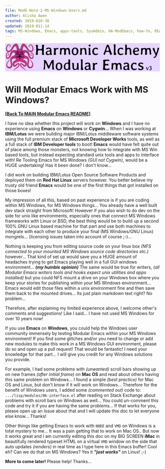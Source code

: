 ```yaml
---
file: ModE-Note-2-MS-Windows-Users.md
author: Alisha Awen
created: 2019-010-30
updated: 2019-011-14
tags: MS-Windows, Emacs, apps-tools, SysAdmin, HA-ModEmacs, how-to, README 
---
```

<!-- #MS-Windows #Emacs #apps-tools #SysAdmin #HA-ModEmacs #how-to #README -->

![Banner](./media/Modular-Emacs-Github-Banner-v3.png)

# Will Modular Emacs Work with MS Windows?

**[\[Back To MAIN Modular Emacs README\]](../README.md)**

I have no idea whether this project will work on **Windows** and I have no experience using **Emacs** on **Windows** or **Cygwin**...  When I was working at **IBM/Lotus** we were building major IBM/Lotus middleware software systems using the full premium stack of **Microsoft Developer Works** tools, as well as a full stack of **IBM Developer tools** to boot!  **Emacs** would have felt quite out of place among those monsters, not knowing how to integrate with MS Win based tools, but instead expecting standard unix tools and apps to interface with!  Re Tooling Emacs for MS Windows _(GUI not Cygwin)_, would be a HUGE undertaking!  Has it been done? I don't know...  

I did work on building IBM/Lotus Open Source Software Products and deployed them on **Red Hat Linux** servers however.  You better believe my trusty old friend **Emacs** would be one of the first things that got installed on those boxes! 

My impression of all this, based on past experience is if you are coding within MS Windows, for MS Windows things... You already have a well built dev stack straight from Microsoft!  However if you also wish to do dev on the side for unix like environments, especially ones that connect MS Windows frameworks with Linux or BSD, the best thing would be to build up a second 100% GNU Linux based machine for that part and use both machines to integrate with each other to produce your final (MS Windows/GNU Linux) mongrels... (licensing issues taken into account of course ;-)...  

Nothing is keeping you from editing source code on your linux box _(NFS connected to your mounted MS Windows source code directories etc.)_ however...  That kind of set up would save you a HUGE amount of headaches trying to get Emacs playing well in a full GUI windows environment... **_(my humble opinion)_** The same would be true for writers, _(all Modular Emacs writers tools and hooks expect unix utilities and apps installed)_ but you could NFS mount a drive on your Windows box where you keep your stories for publishing within your MS Windows environment... Emacs would edit those files within a unix environment fine and then save them back to the mounted drives... Its just plain markdown text right?  No problem...

Therefore, after explaining my limited experience above, I welcome other's comments and suggestions!  Like I said... I have not used MS Windows for over 10 years now!

If you use **Emacs** on **Windows**, you could help the Windows user community immensely by testing Modular Emacs within your MS Windows environment!  If you find some glitches and/or you need to change or add new modules to make this work in a MS Windows GUI environment, please do so and open up a pull request!  That would be fantastic!  I need your knowledge for that part...  I will give you credit for any Windows solutions you provide.  

For example, I had some problems with _(unwanted)_ scroll bars showing up on new frames _(after initial frame)_ on **Mac OS** and read about others having this same problem on Windows... I found a simple _(best practice)_ for Mac OS and Linux, but don't know if it will work on Windows...  Therefore for the benefit of Windows users, I added some _(commented out)_ code to: `.../lisp/modules/06-interface.el` after reading on Stack Exchange about problems with scroll bars on Windows as well...  You could un-comment this code and try it if you are having the same problems...  If that works for you, please open up an Issue about that and I will update this doc to let everyone else know...  Thanks!

Other things like getting Emacs to work with `NODE` and `VMD` on Windows is a total mystery to me... It was a pain getting that to work on Mac OS.. But now it works great and I am currently editing this doc on my BIG SCREEN **iMac** in beautifully rendered typeset HTML on a virtual `VMD` window on the side that auto updates _(renders)_ in real time as I type here in this Emacs buffer!  Cool eh?  Can we do that on MS Windows? Yes it **_"just works"_** on Linux! ;-)

**More to come later!**  Please help!  Thanks...
